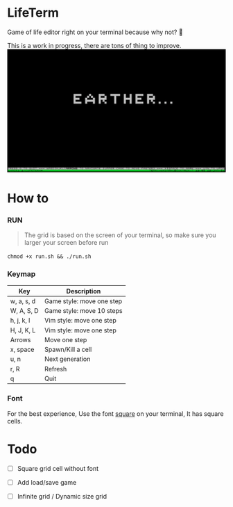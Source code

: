 # LifeTerm
Game of life editor right on your terminal because why not? 🤷

This is a work in progress, there are tons of thing to improve.
![](./assets/demo.png)

# How to 
### RUN
> The grid is based on the screen of your terminal, so make sure you larger your screen before run

`chmod +x run.sh && ./run.sh`

### Keymap
| Key      | Description               |
|----------|---------------------------|
| w, a, s, d  | Game style: move one step |
| W, A, S, D  | Game style: move 10 steps |
| h, j, k, l  | Vim style: move one step   |
| H, J, K, L  | Vim style: move one step   |
| Arrows   | Move one step              |
| x, space | Spawn/Kill a cell         |
| u, n     | Next generation           |
| r, R     | Refresh           |
| q        | Quit                      |

### Font
For the best experience, Use the font [square](/assets/square.ttf) on your terminal, It has square cells. 

# Todo
- [ ] Square grid cell without font
- [ ] Add load/save game
- [ ] Infinite grid / Dynamic size grid

